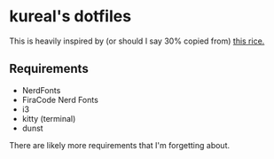 # kureal's dotfiles

This is heavily inspired by (or should I say 30% copied from) [this rice.](https://github.com/jifuwater/Cattendeavour/blob/main/i3_pc/config)

## Requirements

- NerdFonts
- FiraCode Nerd Fonts
- i3
- kitty (terminal)
- dunst

There are likely more requirements that I'm forgetting about.
